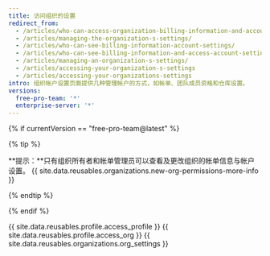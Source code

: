 ```yaml
---
title: 访问组织的设置
redirect_from:
  - /articles/who-can-access-organization-billing-information-and-account-settings/
  - /articles/managing-the-organization-s-settings/
  - /articles/who-can-see-billing-information-account-settings/
  - /articles/who-can-see-billing-information-and-access-account-settings/
  - /articles/managing-an-organization-s-settings/
  - /articles/accessing-your-organization-s-settings
  - /articles/accessing-your-organizations-settings
intro: 组织帐户设置页面提供几种管理帐户的方式，如帐单、团队成员资格和仓库设置。
versions:
  free-pro-team: '*'
  enterprise-server: '*'
---
```


{% if currentVersion == "free-pro-team@latest" %}

{% tip %}

**提示：**只有组织所有者和帐单管理员可以查看及更改组织的帐单信息与帐户设置。 {{ site.data.reusables.organizations.new-org-permissions-more-info }}

{% endtip %}

{% endif %}

{{ site.data.reusables.profile.access_profile }}
{{ site.data.reusables.profile.access_org }}
{{ site.data.reusables.organizations.org_settings }}
